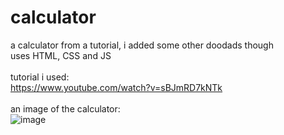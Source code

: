 # calculator
a calculator from a tutorial, i added some other doodads though<br>
uses HTML, CSS and JS
<br>
<br>
tutorial i used:
<br>
https://www.youtube.com/watch?v=sBJmRD7kNTk
<br>
<br>
an image of the calculator:
<br>
![image](https://github.com/Postigic/code-dump-lmao/assets/143212308/dca2529e-c4fa-44e9-afac-1e3cd9dc27f8)
